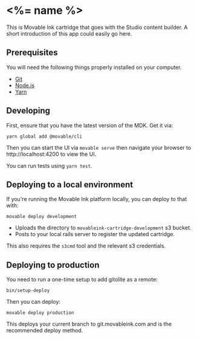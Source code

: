 # <%= name %>

This is Movable Ink cartridge that goes with the Studio content builder.
A short introduction of this app could easily go here.

## Prerequisites

You will need the following things properly installed on your computer.

* [Git](https://git-scm.com/)
* [Node.js](https://nodejs.org/)
* [Yarn](https://yarnpkg.com/)

## Developing

First, ensure that you have the latest version of the MDK. Get it via:

```
yarn global add @movable/cli
```

Then you can start the UI via `movable serve` then navigate your browser to http://localhost:4200 to view the UI.

You can run tests using `yarn test`.

## Deploying to a local environment

If you're running the Movable Ink platform locally, you can deploy to that with:

```
movable deploy development
```

* Uploads the directory to `movableink-cartridge-development` s3 bucket.
* Posts to your local rails server to register the updated cartridge.

This also requires the `s3cmd` tool and the relevant s3 credentials.

## Deploying to production

You need to run a one-time setup to add gitolite as a remote:

```
bin/setup-deploy
```

Then you can deploy:

```
movable deploy production
```

This deploys your current branch to git.movableink.com and is the recommended deploy method.
